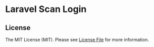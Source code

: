 # Laravel Scan Login

## License

The MIT License (MIT). Please see [License File](LICENSE.md) for more information.
